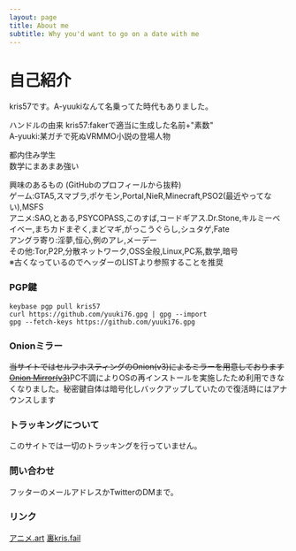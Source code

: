 ```yaml
---
layout: page
title: About me
subtitle: Why you'd want to go on a date with me
---
```


# 自己紹介

kris57です。A-yuukiなんて名乗ってた時代もありました。

ハンドルの由来 
kris57:fakerで適当に生成した名前+"素数"  
A-yuuki:某ガチで死ぬVRMMO小説の登場人物  

都内住み学生  
数学にまあまあ強い

興味のあるもの (GitHubのプロフィールから抜粋)  
ゲーム:GTA5,スマブラ,ポケモン,Portal,NieR,Minecraft,PSO2(最近やってない),MSFS  
アニメ:SAO,とある,PSYCOPASS,このすば,コードギアス.Dr.Stone,キルミーベイベー,まちカドまぞく,まどマギ,がっこうぐらし,シュタゲ,Fate  
アングラ寄り:淫夢,恒心,例のアレ,メーデー  
その他:Tor,P2P,分散ネットワーク,OSS全般,Linux,PC系,数学,暗号  
※古くなっているのでヘッダーのLISTより参照することを推奨

### PGP鍵

```shell
keybase pgp pull kris57
curl https://github.com/yuuki76.gpg | gpg --import
gpg --fetch-keys https://github.com/yuuki76.gpg
```

### Onionミラー

~~当サイトではセルフホスティングのOnion(v3)によるミラーを用意しております [Onion Mirror(v3)](http://kris57xeegb7q5mxrigcmnnjryrdkecfsjolya5m7jf6gyj3ff24hlyd.onion/)~~PC不調によりOSの再インストールを実施したため利用できなくなりました。秘密鍵自体は暗号化しバックアップしていたので復活時にはアナウンスします

### トラッキングについて

このサイトでは一切のトラッキングを行っていません。  

### 問い合わせ

フッターのメールアドレスかTwitterのDMまで。

### リンク

[アニメ.art](https://%E3%82%A2%E3%83%8B%E3%83%A1.art)
[裏kris.fail](https://darknet.kris.fail)
